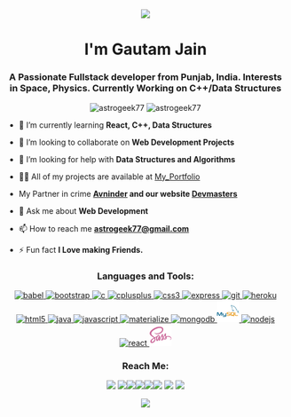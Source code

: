 <div align="center">
<img src="https://user-images.githubusercontent.com/42115530/92640221-9728ca00-f2fa-11ea-8994-c72b26e937de.gif" align="center"/>
</div>
<h1 align="center">I'm Gautam Jain</h1>
<h3 align="center">A Passionate Fullstack developer from Punjab, India. Interests in Space, Physics. Currently Working on C++/Data Structures</h3>

<p align="center">
  <img src="https://komarev.com/ghpvc/?username=astrogeek77" alt="astrogeek77" />
  <img src="https://img.shields.io/github/followers/astrogeek77?label=Follow&style=social" alt="astrogeek77"/> 
</p>


- 🌱 I’m currently learning **React, C++, Data Structures**

- 👯 I’m looking to collaborate on **Web Development Projects**

- 🤝 I’m looking for help with **Data Structures and Algorithms**

- 👨‍💻 All of my projects are available at [My_Portfolio](https://astrogeek77.github.io/My_Portfolio_Site/)

- My Partner in crime **[Avninder](https://github.com/Avninder99) and our website [Devmasters](https://devmasters91.herokuapp.com/)**

- 💬 Ask me about **Web Development**

- 📫 How to reach me **astrogeek77@gmail.com**

- ⚡ Fun fact **I Love making Friends.**

<h3 align="center">Languages and Tools:</h3>
<p align="center"> <a href="https://babeljs.io/" target="_blank"> <img src="https://external-content.duckduckgo.com/iu/?u=https%3A%2F%2Frisingstack-blog.s3.amazonaws.com%2F2016%2FJan%2Fbabel_logo_in_react_js_best_practices_2016-1453212218011.png&f=1&nofb=1" alt="babel" width="40" height="40"/> </a> <a href="https://getbootstrap.com" target="_blank"> <img src="https://media.giphy.com/media/Sr8xDpMwVKOHUWDVRD/giphy.gif" alt="bootstrap" width="40" height="40"/> </a> <a href="https://www.cprogramming.com/" target="_blank"> <img src="https://media2.giphy.com/media/W0DmreotWsLUO2IFEi/200w.webp?cid=ecf05e47w6lyc8fu4d64iura4043q5n4nh4gn5z5ttlce219&rid=200w.webp&ct=" alt="c" width="40" height="40"/> </a> <a href="https://www.w3schools.com/cpp/" target="_blank"> <img src="https://external-content.duckduckgo.com/iu/?u=http%3A%2F%2F2.bp.blogspot.com%2F-z3HC6lmULWs%2FVY04-cq47kI%2FAAAAAAAAAwQ%2FWH7RVNF_ZcA%2Fs1600%2Ff0ff536eb8244be3a825803e6f04f499.gif&f=1&nofb=1" alt="cplusplus" width="40" height="40"/> </a> <a href="https://www.w3schools.com/css/" target="_blank"> <img src="https://media.giphy.com/media/fsEaZldNC8A1PJ3mwp/giphy.gif" alt="css3" width="40" height="40"/> </a> <a href="https://expressjs.com" target="_blank"> <img src="https://external-content.duckduckgo.com/iu/?u=https%3A%2F%2Fvectorified.com%2Fimages%2Fexpress-js-icon-26.jpg&f=1&nofb=1" alt="express" width="50" height="50"/> </a> <a href="https://git-scm.com/" target="_blank"> <img src="https://media.giphy.com/media/kH6CqYiquZawmU1HI6/giphy.gif" alt="git" width="80" height="40"/> </a> <a href="https://heroku.com" target="_blank"> <img src="https://external-content.duckduckgo.com/iu/?u=https%3A%2F%2Fmaxcdn.icons8.com%2FColor%2FPNG%2F512%2FLogos%2Fheroku-512.png&f=1&nofb=1" alt="heroku" width="40" height="40"/> </a> <a href="https://www.w3.org/html/" target="_blank"> <img src="https://media.giphy.com/media/XAxylRMCdpbEWUAvr8/giphy.gif" alt="html5" width="40" height="40"/> </a> <a href="https://www.java.com" target="_blank"> <img src="https://external-content.duckduckgo.com/iu/?u=http%3A%2F%2Fwww.canalgif.net%2FGifs-animados%2FInformatica%2FJava%2FImagen-animada-Java-03.gif&f=1&nofb=1" alt="java" width="30" height="40"/> </a> <a href="https://developer.mozilla.org/en-US/docs/Web/JavaScript" target="_blank"> <img src="https://media.giphy.com/media/ln7z2eWriiQAllfVcn/giphy.gif" alt="javascript" width="40" height="40"/> </a> <a href="https://materializecss.com/" target="_blank"> <img src="https://raw.githubusercontent.com/prplx/svg-logos/5585531d45d294869c4eaab4d7cf2e9c167710a9/svg/materialize.svg" alt="materialize" width="40" height="40"/> </a> <a href="https://www.mongodb.com/" target="_blank"> <img src="https://media.giphy.com/media/wgFWLRiND4bkyYR4IN/giphy.gif" alt="mongodb" width="60" height="40"/> </a> <a href="https://www.mysql.com/" target="_blank"> <img src="https://raw.githubusercontent.com/devicons/devicon/master/icons/mysql/mysql-original-wordmark.svg" alt="mysql" width="40" height="40"/> </a> <a href="https://nodejs.org" target="_blank"> <img src="https://media.giphy.com/media/kdFc8fubgS31b8DsVu/giphy.gif" alt="nodejs" width="40" height="40"/> </a> <a href="https://reactjs.org/" target="_blank"> <img src="https://media.giphy.com/media/eNAsjO55tPbgaor7ma/giphy.gif" alt="react" width="40" height="40"/> </a> <a href="https://sass-lang.com" target="_blank"> <img src="https://raw.githubusercontent.com/devicons/devicon/master/icons/sass/sass-original.svg" alt="sass" width="40" height="40"/> </a> </p>

<h3 align="center">Reach Me:</h3>
<p align="center">
<a href="https://www.linkedin.com/in/gautam-jain-587675193/"><img src="https://media.giphy.com/media/db32HzmDbjp8xWEcO0/giphy.gif" width="40"></a>
<a href="mailto:astrogeek77@gmail.com"><img src="https://media.giphy.com/media/KyHsvh3wJFLUXwlxuR/giphy.gif" width="40"></a><a href="https://reddit.com/user/astrogeeek77" ><img src="https://media.giphy.com/media/lrPG9TKacWvojf1UNi/giphy.gif" width="40"></a><a href="https://www.instagram.com/astrogeek77/"><img src="https://media.giphy.com/media/QWpK88H1g9PtmtQly1/giphy.gif" width="35"></a><a href="https://twitter.com/GautamJ49902907"><img src="https://media.giphy.com/media/H508mck9ufO9q6z76O/giphy.gif" width="35"></a><a  href="https://wa.me/9877663895?text=Hi%20Gautam"><img src="https://media.giphy.com/media/jU9PVpqUvR0aNc3nvX/giphy.gif" width="40"></a> <a  href="https://t.me/astrogeek77"><img src="https://media.giphy.com/media/ZcdZ7ldgeIhfesqA6E/giphy.gif" width="35"></a> <a href="https://github.com/astrogeek77"><img src="https://media3.giphy.com/media/KzJkzjggfGN5Py6nkT/giphy.webp" width="35"></a>
</p>


<p align="center">
    <a href="https://github.com/Astrogeek77">
        <img src="https://github-readme-stats.vercel.app/api?username=Astrogeek77&bg_color=000&title_color=f1c40f&text_color=3498db&show_icons=true" >
    </a>
</p>



